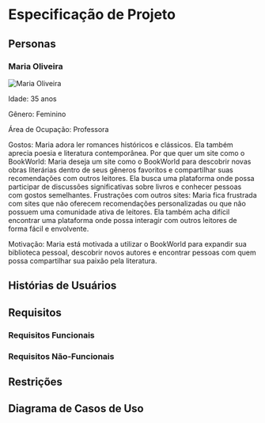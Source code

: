 # Especificação de Projeto

## Personas
### Maria Oliveira
![Maria Oliveira](https://github.com/RicardoSiqueira01/BookWorld/assets/106103247/fa3222c1-74dc-446c-adc5-b1ca28d1294c)

Idade: 35 anos

Gênero: Feminino

Área de Ocupação: Professora

Gostos: Maria adora ler romances históricos e clássicos. Ela também aprecia poesia e literatura contemporânea.
Por que quer um site como o BookWorld: Maria deseja um site como o BookWorld para descobrir novas obras literárias dentro de seus gêneros favoritos e compartilhar suas recomendações com outros leitores. Ela busca uma plataforma onde possa participar de discussões significativas sobre livros e conhecer pessoas com gostos semelhantes.
Frustrações com outros sites: Maria fica frustrada com sites que não oferecem recomendações personalizadas ou que não possuem uma comunidade ativa de leitores. Ela também acha difícil encontrar uma plataforma onde possa interagir com outros leitores de forma fácil e envolvente.

Motivação: Maria está motivada a utilizar o BookWorld para expandir sua biblioteca pessoal, descobrir novos autores e encontrar pessoas com quem possa compartilhar sua paixão pela literatura.


## Histórias de Usuários

## Requisitos

### Requisitos Funcionais

### Requisitos Não-Funcionais

## Restrições

## Diagrama de Casos de Uso
